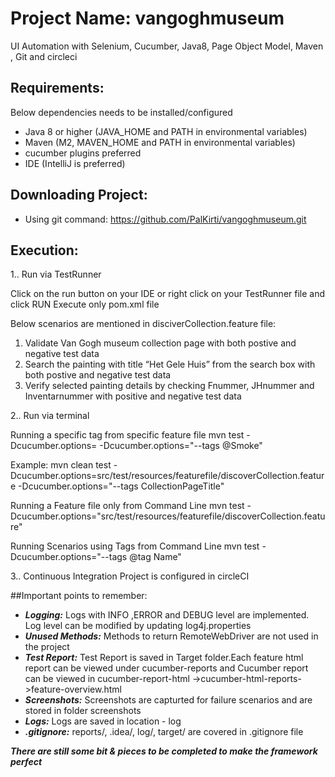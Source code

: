 # Project Name: vangoghmuseum
UI Automation with Selenium, Cucumber, Java8, Page Object Model, Maven , Git and circleci

## Requirements:
Below dependencies needs to be installed/configured
- Java 8 or higher (JAVA_HOME and PATH in environmental variables)
- Maven (M2, MAVEN_HOME and PATH in environmental variables)
- cucumber plugins preferred
- IDE (IntelliJ is preferred)

## Downloading Project:
- Using git command: https://github.com/PalKirti/vangoghmuseum.git


## Execution:
1.. Run via TestRunner

Click on the run button on your IDE or right click on your TestRunner file and click RUN
Execute only pom.xml file

Below scenarios are mentioned in disciverCollection.feature file:

 1) Validate Van Gogh museum collection page with both postive and negative test data
 2) Search the painting with title “Het Gele Huis” from the search box with both postive and negative test data
 3) Verify selected painting details by checking Fnummer, JHnummer and Inventarnummer with positive and negative test data

2.. Run via terminal

Running a specific tag from specific feature file
mvn test -Dcucumber.options=<path of the featurefile.feature> -Dcucumber.options="--tags @Smoke"
 
Example:
mvn clean test -Dcucumber.options=src/test/resources/featurefile/discoverCollection.feature -Dcucumber.options="--tags CollectionPageTitle"

Running a Feature file only from Command Line
mvn test -Dcucumber.options="src/test/resources/featurefile/discoverCollection.feature"

Running Scenarios using Tags from Command Line
mvn test -Dcucumber.options="--tags @tag Name"


3.. Continuous Integration
Project is configured in circleCI


##Important points to remember:
- ***Logging:*** Logs with INFO ,ERROR and DEBUG level are implemented. Log level can be modified by updating log4j.properties
- ***Unused Methods:*** Methods to return RemoteWebDriver are not used in the project
- ***Test Report:*** Test Report is saved in Target folder.Each feature html report can be viewed under cucumber-reports and Cucumber report can  be viewed in cucumber-report-html ->cucumber-html-reports->feature-overview.html
- ***Screenshots:*** Screenshots are capturted for failure scenarios and are stored in folder screenshots
- ***Logs:*** Logs are saved in location - log
- ***.gitignore:*** reports/, .idea/, log/, target/ are covered in .gitignore file

***There are still some bit & pieces to be completed to make the framework perfect***

